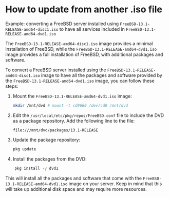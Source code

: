 # How to update from another .iso file

Example:
converting a FreeBSD server installed using `FreeBSD-13.1-RELEASE-amd64-disc1.iso` to have all services included in `FreeBSD-13.1-RELEASE-amd64-dvd1.iso`

The `FreeBSD-13.1-RELEASE-amd64-disc1.iso` image provides a minimal installation of FreeBSD, while the `FreeBSD-13.1-RELEASE-amd64-dvd1.iso` image provides a full installation of FreeBSD, with additional packages and software.

To convert a FreeBSD server installed using the `FreeBSD-13.1-RELEASE-amd64-disc1.iso` image to have all the packages and software provided by the `FreeBSD-13.1-RELEASE-amd64-dvd1.iso` image, you can follow these steps:

1.  Mount the `FreeBSD-13.1-RELEASE-amd64-dvd1.iso` image:
    ```bash
    mkdir /mnt/dvd # mount -t cd9660 /dev/cd0 /mnt/dvd
    ```
2.  Edit the `/usr/local/etc/pkg/repos/FreeBSD.conf` file to include the DVD as a package repository. Add the following line to the file:
    ```
    file:///mnt/dvd/packages/13.1-RELEASE
    ```
3.  Update the package repository:
    ```bash
    pkg update
    ```
4.  Install the packages from the DVD:
```bash
    pkg install -y dvd1
```

This will install all the packages and software that come with the `FreeBSD-13.1-RELEASE-amd64-dvd1.iso` image on your server. Keep in mind that this will take up additional disk space and may require more resources.